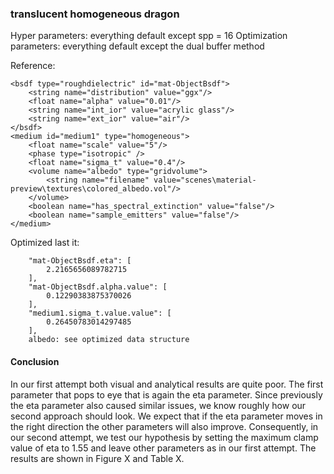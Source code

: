 ### translucent homogeneous dragon
Hyper parameters: everything default except spp = 16
Optimization parameters: everything default except the dual buffer method

Reference:
```
<bsdf type="roughdielectric" id="mat-ObjectBsdf">
    <string name="distribution" value="ggx"/>
    <float name="alpha" value="0.01"/>
    <string name="int_ior" value="acrylic glass"/>
    <string name="ext_ior" value="air"/>
</bsdf>
<medium id="medium1" type="homogeneous">
    <float name="scale" value="5"/>
    <phase type="isotropic" />
    <float name="sigma_t" value="0.4"/>
    <volume name="albedo" type="gridvolume">
        <string name="filename" value="scenes\material-preview\textures\colored_albedo.vol"/>
    </volume>
    <boolean name="has_spectral_extinction" value="false"/>
    <boolean name="sample_emitters" value="false"/>
</medium>
```


Optimized last it:
```
    "mat-ObjectBsdf.eta": [
        2.2165656089782715
    ],
    "mat-ObjectBsdf.alpha.value": [
        0.12290383875370026
    ],
    "medium1.sigma_t.value.value": [
        0.26450783014297485
    ],
    albedo: see optimized data structure
```


#### Conclusion
In our first attempt both visual and analytical results are quite poor. The first parameter that pops to eye that is again the eta parameter. Since previously the eta parameter also caused similar issues, we know roughly how our second approach should look. We expect that if the eta parameter moves in the right direction the other parameters will also improve. Consequently, in our second attempt, we test our hypothesis by setting the maximum clamp value of eta to 1.55 and leave other parameters as in our first attempt. The results are shown in Figure X and Table X.
